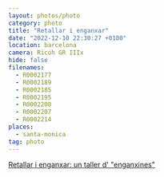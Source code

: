 ```yaml
---
layout: photos/photo
category: photo
title: "Retallar i enganxar"
date: "2022-12-10 22:30:27 +0100"
location: barcelona
camera: Ricoh GR IIIx
hide: false
filenames:
  - R0002177
  - R0002189
  - R0002185
  - R0002195
  - R0002200
  - R0002207
  - R0002214
places:
  - santa-monica
tag: photo
---
```


[Retallar i enganxar: un taller d' "enganxines"](https://artssantamonica.gencat.cat/ca/detall/Tallers-menors)

